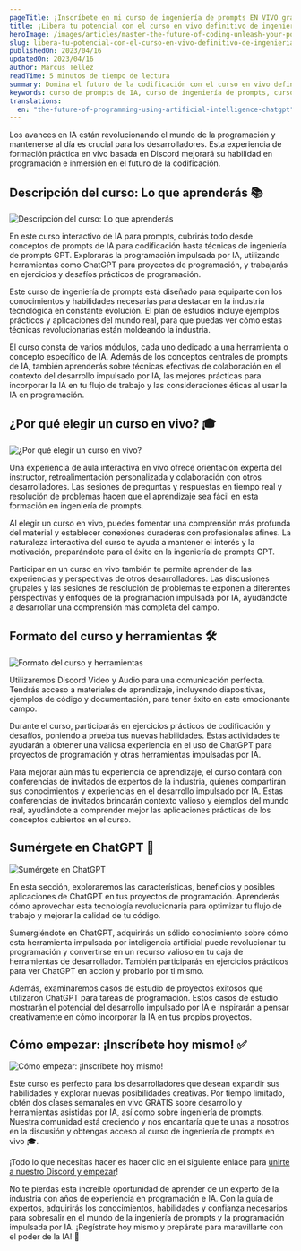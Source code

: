 ```yaml
---
pageTitle: ¡Inscríbete en mi curso de ingeniería de prompts EN VIVO gratis!
title: ¡Libera tu potencial con el curso en vivo definitivo de ingeniería de prompts!
heroImage: /images/articles/master-the-future-of-coding-unleash-your-potential-with-the-ultimate-prompt-engineering-live-course/hero.png
slug: libera-tu-potencial-con-el-curso-en-vivo-definitivo-de-ingenieria-de-prompts
publishedOn: 2023/04/16
updatedOn: 2023/04/16
author: Marcus Tellez
readTime: 5 minutos de tiempo de lectura
summary: Domina el futuro de la codificación con el curso en vivo definitivo de ingeniería de prompts, una experiencia de capacitación interactiva y práctica basada en Discord diseñada para desarrolladores que buscan mantenerse a la vanguardia en la industria tecnológica en constante evolución. Cubriendo conceptos de prompts de IA, técnicas de ingeniería de prompts GPT y potentes herramientas de IA como ChatGPT, CodePilot y MidJourney.
keywords: curso de prompts de IA, curso de ingeniería de prompts, curso de ingeniería de prompts, capacitación en ingeniería de prompts, ingeniería de prompts GPT, utilizando ChatGPT para programación.
translations:
  en: "the-future-of-programming-using-artificial-intelligence-chatgpt"
---
```


Los avances en IA están revolucionando el mundo de la programación y mantenerse al día es crucial para los desarrolladores. Esta experiencia de formación práctica en vivo basada en Discord mejorará su habilidad en programación e inmersión en el futuro de la codificación.

## Descripción del curso: Lo que aprenderás 📚

![Descripción del curso: Lo que aprenderás](/images/articles/master-the-future-of-coding-unleash-your-potential-with-the-ultimate-prompt-engineering-live-course/course-overview-what-youll-learn.png)

En este curso interactivo de IA para prompts, cubrirás todo desde conceptos de prompts de IA para codificación hasta técnicas de ingeniería de prompts GPT. Explorarás la programación impulsada por IA, utilizando herramientas como ChatGPT para proyectos de programación, y trabajarás en ejercicios y desafíos prácticos de programación.

Este curso de ingeniería de prompts está diseñado para equiparte con los conocimientos y habilidades necesarias para destacar en la industria tecnológica en constante evolución. El plan de estudios incluye ejemplos prácticos y aplicaciones del mundo real, para que puedas ver cómo estas técnicas revolucionarias están moldeando la industria.

El curso consta de varios módulos, cada uno dedicado a una herramienta o concepto específico de IA. Además de los conceptos centrales de prompts de IA, también aprenderás sobre técnicas efectivas de colaboración en el contexto del desarrollo impulsado por IA, las mejores prácticas para incorporar la IA en tu flujo de trabajo y las consideraciones éticas al usar la IA en programación.

## ¿Por qué elegir un curso en vivo? 🎓

![¿Por qué elegir un curso en vivo?](/images/articles/master-the-future-of-coding-unleash-your-potential-with-the-ultimate-prompt-engineering-live-course/why-choose-a-live-course.png)

Una experiencia de aula interactiva en vivo ofrece orientación experta del instructor, retroalimentación personalizada y colaboración con otros desarrolladores. Las sesiones de preguntas y respuestas en tiempo real y resolución de problemas hacen que el aprendizaje sea fácil en esta formación en ingeniería de prompts.

Al elegir un curso en vivo, puedes fomentar una comprensión más profunda del material y establecer conexiones duraderas con profesionales afines. La naturaleza interactiva del curso te ayuda a mantener el interés y la motivación, preparándote para el éxito en la ingeniería de prompts GPT.

Participar en un curso en vivo también te permite aprender de las experiencias y perspectivas de otros desarrolladores. Las discusiones grupales y las sesiones de resolución de problemas te exponen a diferentes perspectivas y enfoques de la programación impulsada por IA, ayudándote a desarrollar una comprensión más completa del campo.

## Formato del curso y herramientas 🛠️

![Formato del curso y herramientas](/images/articles/master-the-future-of-coding-unleash-your-potential-with-the-ultimate-prompt-engineering-live-course/course-format-and-tools.png)

Utilizaremos Discord Video y Audio para una comunicación perfecta. Tendrás acceso a materiales de aprendizaje, incluyendo diapositivas, ejemplos de código y documentación, para tener éxito en este emocionante campo.

Durante el curso, participarás en ejercicios prácticos de codificación y desafíos, poniendo a prueba tus nuevas habilidades. Estas actividades te ayudarán a obtener una valiosa experiencia en el uso de ChatGPT para proyectos de programación y otras herramientas impulsadas por IA.

Para mejorar aún más tu experiencia de aprendizaje, el curso contará con conferencias de invitados de expertos de la industria, quienes compartirán sus conocimientos y experiencias en el desarrollo impulsado por IA. Estas conferencias de invitados brindarán contexto valioso y ejemplos del mundo real, ayudándote a comprender mejor las aplicaciones prácticas de los conceptos cubiertos en el curso.

## Sumérgete en ChatGPT 🤖

![Sumérgete en ChatGPT](/images/articles/master-the-future-of-coding-unleash-your-potential-with-the-ultimate-prompt-engineering-live-course/deep-dive-into-chatgpt.png)

En esta sección, exploraremos las características, beneficios y posibles aplicaciones de ChatGPT en tus proyectos de programación. Aprenderás cómo aprovechar esta tecnología revolucionaria para optimizar tu flujo de trabajo y mejorar la calidad de tu código.

Sumergiéndote en ChatGPT, adquirirás un sólido conocimiento sobre cómo esta herramienta impulsada por inteligencia artificial puede revolucionar tu programación y convertirse en un recurso valioso en tu caja de herramientas de desarrollador. También participarás en ejercicios prácticos para ver ChatGPT en acción y probarlo por ti mismo.

Además, examinaremos casos de estudio de proyectos exitosos que utilizaron ChatGPT para tareas de programación. Estos casos de estudio mostrarán el potencial del desarrollo impulsado por IA e inspirarán a pensar creativamente en cómo incorporar la IA en tus propios proyectos.

## Cómo empezar: ¡Inscríbete hoy mismo! ✅

![Cómo empezar: ¡Inscríbete hoy mismo!](/images/articles/master-the-future-of-coding-unleash-your-potential-with-the-ultimate-prompt-engineering-live-course/how-to-get-started-enroll-today.png)

Este curso es perfecto para los desarrolladores que desean expandir sus habilidades y explorar nuevas posibilidades creativas. Por tiempo limitado, obtén dos clases semanales en vivo GRATIS sobre desarrollo y herramientas asistidas por IA, así como sobre ingeniería de prompts. Nuestra comunidad está creciendo y nos encantaría que te unas a nosotros en la discusión y obtengas acceso al curso de ingeniería de prompts en vivo 🎓.

¡Todo lo que necesitas hacer es hacer clic en el siguiente enlace para [unirte a nuestro Discord y empezar](https://discord.gg/D9PdH96xe9)!

No te pierdas esta increíble oportunidad de aprender de un experto de la industria con años de experiencia en programación e IA. Con la guía de expertos, adquirirás los conocimientos, habilidades y confianza necesarios para sobresalir en el mundo de la ingeniería de prompts y la programación impulsada por IA. ¡Regístrate hoy mismo y prepárate para maravillarte con el poder de la IA! 🌟
